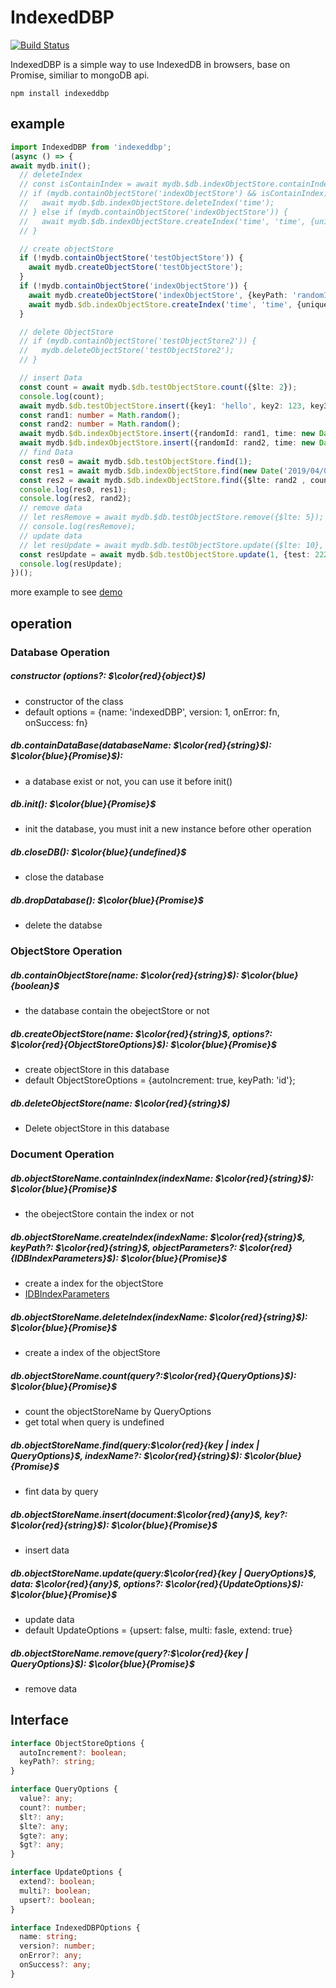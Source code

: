 # IndexedDBP
<!-- [START badges] -->
[![Build Status](https://travis-ci.org/fayfang/indexedDBP.svg?branch=master)](https://travis-ci.org/fayfang/indexedDBP)
<!-- [END badges] -->
IndexedDBP is a simple way to use IndexedDB in browsers, base on Promise, similiar to mongoDB api.

```npm install indexeddbp```

## example
``` typeScript
import IndexedDBP from 'indexeddbp';
(async () => {
await mydb.init();
  // deleteIndex
  // const isContainIndex = await mydb.$db.indexObjectStore.containIndex('time');
  // if (mydb.containObjectStore('indexObjectStore') && isContainIndex) {
  //   await mydb.$db.indexObjectStore.deleteIndex('time');
  // } else if (mydb.containObjectStore('indexObjectStore')) {
  //   await mydb.$db.indexObjectStore.createIndex('time', 'time', {unique: false, multiEntry: false});
  // }

  // create objectStore
  if (!mydb.containObjectStore('testObjectStore')) {
    await mydb.createObjectStore('testObjectStore');
  }
  if (!mydb.containObjectStore('indexObjectStore')) {
    await mydb.createObjectStore('indexObjectStore', {keyPath: 'randomId'});
    await mydb.$db.indexObjectStore.createIndex('time', 'time', {unique: false, multiEntry: false});
  }

  // delete ObjectStore
  // if (mydb.containObjectStore('testObjectStore2')) {
  //   mydb.deleteObjectStore('testObjectStore2');
  // }

  // insert Data
  const count = await mydb.$db.testObjectStore.count({$lte: 2});
  console.log(count);
  await mydb.$db.testObjectStore.insert({key1: 'hello', key2: 123, key3: true, key4: new Date()});
  const rand1: number = Math.random();
  const rand2: number = Math.random();
  await mydb.$db.indexObjectStore.insert({randomId: rand1, time: new Date('2019/04/03')});
  await mydb.$db.indexObjectStore.insert({randomId: rand2, time: new Date('2019/04/05')});
  // find Data
  const res0 = await mydb.$db.testObjectStore.find(1);
  const res1 = await mydb.$db.indexObjectStore.find(new Date('2019/04/03'), 'time');
  const res2 = await mydb.$db.indexObjectStore.find({$lte: rand2 , count: 5});
  console.log(res0, res1);
  console.log(res2, rand2);
  // remove data
  // let resRemove = await mydb.$db.testObjectStore.remove({$lte: 5});
  // console.log(resRemove);
  // update data
  // let resUpdate = await mydb.$db.testObjectStore.update({$lte: 10}, {test: 222}, {multi: true});
  const resUpdate = await mydb.$db.testObjectStore.update(1, {test: 222}, {upsert: true});
  console.log(resUpdate);
})();
```
more example to see [demo](https://github.com/fayfang/indexedDBP/tree/master/test/example)

## operation
### Database Operation
##### constructor (options?: $\color{red}{object}$)
+ constructor of the class
+ default options = {name: 'indexedDBP', version: 1, onError: fn, onSuccess: fn}

##### db.containDataBase(databaseName: $\color{red}{string}$):  $\color{blue}{Promise}$):
+ a database exist or not, you can use it before init()

##### db.init(): $\color{blue}{Promise}$
+ init the database, you must init a new instance before other operation

##### db.closeDB(): $\color{blue}{undefined}$
+ close the database

##### db.dropDatabase(): $\color{blue}{Promise}$
+ delete the databse

### ObjectStore Operation
##### db.containObjectStore(name: $\color{red}{string}$): $\color{blue}{boolean}$
+ the database contain the obejectStore or not

##### db.createObjectStore(name: $\color{red}{string}$, options?: $\color{red}{ObjectStoreOptions}$): $\color{blue}{Promise}$
+ create objectStore in this database
+ default ObjectStoreOptions = {autoIncrement: true, keyPath: 'id'};

##### db.deleteObjectStore(name: $\color{red}{string}$)
+ Delete objectStore in this database

### Document Operation
##### db.objectStoreName.containIndex(indexName: $\color{red}{string}$):  $\color{blue}{Promise}$
+ the obejectStore contain the index or not

##### db.objectStoreName.createIndex(indexName:  $\color{red}{string}$, keyPath?: $\color{red}{string}$, objectParameters?:  $\color{red}{IDBIndexParameters}$):  $\color{blue}{Promise}$
+ create a index for the objectStore
+ [IDBIndexParameters](https://developer.mozilla.org/en-US/docs/Web/API/IDBIndexParameters)

##### db.objectStoreName.deleteIndex(indexName: $\color{red}{string}$):  $\color{blue}{Promise}$
+ create a index of the objectStore

##### db.objectStoreName.count(query?:$\color{red}{QueryOptions}$):  $\color{blue}{Promise}$
+ count the objectStoreName by QueryOptions
+ get total when query is undefined

##### db.objectStoreName.find(query:$\color{red}{key | index | QueryOptions}$, indexName?: $\color{red}{string}$):  $\color{blue}{Promise}$
+ fint data by query

##### db.objectStoreName.insert(document:$\color{red}{any}$, key?: $\color{red}{string}$):  $\color{blue}{Promise}$
+ insert data

##### db.objectStoreName.update(query:$\color{red}{key | QueryOptions}$, data: $\color{red}{any}$, options?: $\color{red}{UpdateOptions}$):  $\color{blue}{Promise}$
+ update data
+ default UpdateOptions = {upsert: false, multi: fasle, extend: true}

##### db.objectStoreName.remove(query?:$\color{red}{key | QueryOptions}$):  $\color{blue}{Promise}$
+ remove data

## Interface
``` typeScript
interface ObjectStoreOptions {
  autoIncrement?: boolean;
  keyPath?: string;
}

interface QueryOptions {
  value?: any;
  count?: number;
  $lt?: any;
  $lte?: any;
  $gte?: any;
  $gt?: any;
}

interface UpdateOptions {
  extend?: boolean;
  multi?: boolean;
  upsert?: boolean;
}

interface IndexedDBPOptions {
  name: string;
  version?: number;
  onError?: any;
  onSuccess?: any;
}
```


